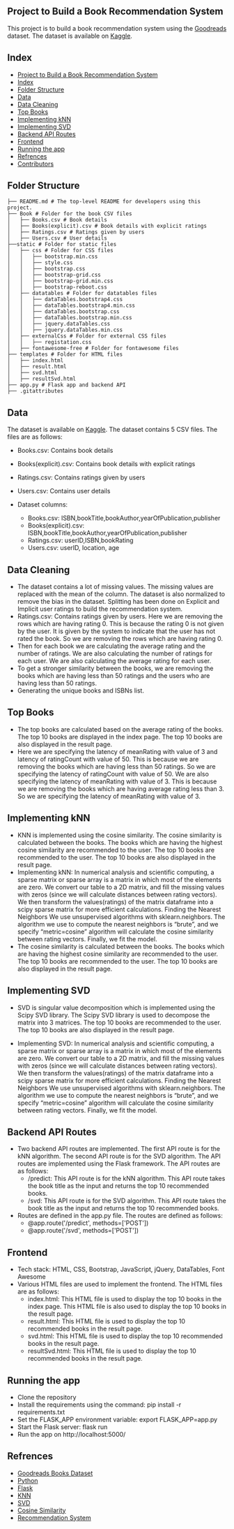 ## Project to Build a Book Recommendation System 

This project is to build a book recommendation system using the [Goodreads](https://www.goodreads.com/) dataset. The dataset is available on [Kaggle](https://www.kaggle.com/jealousleopard/goodreadsbooks).

## Index

- [Project to Build a Book Recommendation System](#project-to-build-a-book-recommendation-system)
- [Index](#index)
- [Folder Structure](#folder-structure)
- [Data](#data)
- [Data Cleaning](#data-cleaning)
- [Top Books](#top-books)
- [Implementing kNN](#implementing-knn)
- [Implementing SVD](#implementing-svd)
- [Backend API Routes](#backend-api-routes)
- [Frontend](#frontend)
- [Running the app](#running-the-app)
- [Refrences](#refrences)
- [Contributors](#contributors)


## Folder Structure

```
├── README.md # The top-level README for developers using this project.
├── Book # Folder for the book CSV files
│   ├── Books.csv # Book details
│   ├── Books(explicit).csv # Book details with explicit ratings
│   ├── Ratings.csv # Ratings given by users
│   ├── Users.csv # User details
├──static # Folder for static files
│   ├── css # Folder for CSS files
│   │   ├── bootstrap.min.css
│   │   ├── style.css
│   │   ├── bootstrap.css
│   │   ├── bootstrap-grid.css
│   │   ├── bootstrap-grid.min.css
│   │   ├── bootstrap-reboot.css
│   ├── datatables # Folder for datatables files
│   │   ├── dataTables.bootstrap4.css
│   │   ├── dataTables.bootstrap4.min.css
│   │   ├── dataTables.bootstrap.css 
│   │   ├── dataTables.bootstrap.min.css
│   │   ├── jquery.dataTables.css
│   │   ├── jquery.dataTables.min.css 
│   ├── externalCss # Folder for external CSS files
│   │   ├── registation.css
│   ├── fontawesome-free # Folder for fontawesome files
├── templates # Folder for HTML files 
│   ├── index.html
│   ├── result.html
│   ├── svd.html
│   ├── resultSvd.html
├── app.py # Flask app and backend API
├── .gitattributes

```

## Data

The dataset is available on [Kaggle](https://www.kaggle.com/jealousleopard/goodreadsbooks). The dataset contains 5 CSV files. The files are as follows:

- Books.csv: Contains book details
- Books(explicit).csv: Contains book details with explicit ratings
- Ratings.csv: Contains ratings given by users
- Users.csv: Contains user details

- Dataset columns:
  
    - Books.csv: ISBN,bookTitle,bookAuthor,yearOfPublication,publisher
    - Books(explicit).csv: ISBN,bookTitle,bookAuthor,yearOfPublication,publisher
    - Ratings.csv: userID,ISBN,bookRating
    - Users.csv: userID, location, age

## Data Cleaning

- The dataset contains a lot of missing values. The missing values are replaced with the mean of the column. The dataset is also normalized to remove the bias in the dataset. Splitting has been done on Explicit and Implicit user ratings to build the recommendation system.
- Ratings.csv: Contains ratings given by users. Here we are removing the rows which are having rating 0. This is because the rating 0 is not given by the user. It is given by the system to indicate that the user has not rated the book. So we are removing the rows which are having rating 0.
- Then for each book we are calculating the average rating and the number of ratings. We are also calculating the number of ratings for each user. We are also calculating the average rating for each user.
- To get a stronger similarity between the books, we are removing the books which are having less than 50 ratings and the users who are having less than 50 ratings.
- Generating the unique books and ISBNs list. 

## Top Books 

- The top books are calculated based on the average rating of the books. The top 10 books are displayed in the index page. The top 10 books are also displayed in the result page.
- Here we are specifying the latency of meanRating with value of 3 and latency of ratingCount with value of 50. This is because we are removing the books which are having less than 50 ratings. So we are specifying the latency of ratingCount with value of 50. We are also specifying the latency of meanRating with value of 3. This is because we are removing the books which are having average rating less than 3. So we are specifying the latency of meanRating with value of 3.

## Implementing kNN

- KNN is implemented using the cosine similarity. The cosine similarity is calculated between the books. The books which are having the highest cosine similarity are recommended to the user. The top 10 books are recommended to the user. The top 10 books are also displayed in the result page.
- Implementing kNN: In numerical analysis and scientific computing, a sparse matrix or sparse array is a matrix in which
most of the elements are zero. We convert our table to a 2D matrix, and fill the missing values with zeros (since we will calculate distances between rating vectors). We then transform the values(ratings) of the matrix dataframe into a scipy sparse matrix for more efficient calculations. Finding the Nearest Neighbors We use unsupervised algorithms with sklearn.neighbors. The algorithm we use to compute the nearest neighbors is “brute”, and we specify “metric=cosine” algorithm will calculate the cosine similarity between rating vectors. Finally, we fit the model.
- The cosine similarity is calculated between the books. The books which are having the highest cosine similarity are recommended to the user. The top 10 books are recommended to the user. The top 10 books are also displayed in the result page.
  

## Implementing SVD

- SVD is singular value decomposition which is implemented using the Scipy SVD library. The Scipy SVD library is used to decompose the matrix into 3 matrices. The top 10 books are recommended to the user. The top 10 books are also displayed in the result page. 

- Implementing SVD: In numerical analysis and scientific computing, a sparse matrix or sparse array is a matrix in which most of the elements are zero. We convert our table to a 2D matrix, and fill the missing values with zeros (since we will calculate distances between rating vectors). We then transform the values(ratings) of the matrix dataframe into a scipy sparse matrix for more efficient calculations. Finding the Nearest Neighbors We use unsupervised algorithms with sklearn.neighbors. The algorithm we use to compute the nearest neighbors is “brute”, and we specify “metric=cosine” algorithm will calculate the cosine similarity between rating vectors. Finally, we fit the model.

## Backend API Routes

- Two backend API routes are implemented. The first API route is for the kNN algorithm. The second API route is for the SVD algorithm. The API routes are implemented using the Flask framework. The API routes are as follows:
  - /predict: This API route is for the kNN algorithm. This API route takes the book title as the input and returns the top 10 recommended books.
  - /svd: This API route is for the SVD algorithm. This API route takes the book title as the input and returns the top 10 recommended books.
- Routes are defined in the app.py file. The routes are defined as follows:
  - @app.route('/predict', methods=['POST'])
  - @app.route('/svd', methods=['POST'])


## Frontend

- Tech stack: HTML, CSS, Bootstrap, JavaScript, jQuery, DataTables, Font Awesome 
- Various HTML files are used to implement the frontend. The HTML files are as follows:
  - index.html: This HTML file is used to display the top 10 books in the index page. This HTML file is also used to display the top 10 books in the result page.
  - result.html: This HTML file is used to display the top 10 recommended books in the result page.
  - svd.html: This HTML file is used to display the top 10 recommended books in the result page.
  - resultSvd.html: This HTML file is used to display the top 10 recommended books in the result page.


## Running the app

- Clone the repository
- Install the requirements using the command: pip install -r requirements.txt
- Set the FLASK_APP environment variable: export FLASK_APP=app.py
- Start the Flask server: flask run
- Run the app on http://localhost:5000/


## Refrences

- [Goodreads Books Dataset](https://www.kaggle.com/jealousleopard/goodreadsbooks)
- [Python](https://www.python.org/)
- [Flask](https://flask.palletsprojects.com/en/1.1.x/)
- [KNN](https://en.wikipedia.org/wiki/K-nearest_neighbors_algorithm)
- [SVD](https://en.wikipedia.org/wiki/Singular_value_decomposition)
- [Cosine Similarity](https://en.wikipedia.org/wiki/Cosine_similarity)
- [Recommendation System](https://en.wikipedia.org/wiki/Recommender_system)



